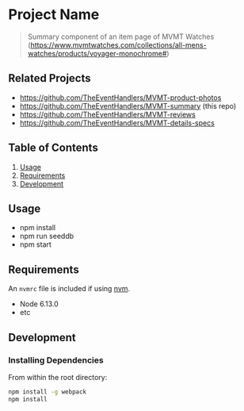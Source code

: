 # Project Name

> Summary component of an item page of MVMT Watches (https://www.mvmtwatches.com/collections/all-mens-watches/products/voyager-monochrome#)

## Related Projects

  - https://github.com/TheEventHandlers/MVMT-product-photos
  - https://github.com/TheEventHandlers/MVMT-summary (this repo)
  - https://github.com/TheEventHandlers/MVMT-reviews
  - https://github.com/TheEventHandlers/MVMT-details-specs

## Table of Contents

1. [Usage](#Usage)
1. [Requirements](#requirements)
1. [Development](#development)

## Usage

- npm install
- npm run seeddb
- npm start

## Requirements

An `nvmrc` file is included if using [nvm](https://github.com/creationix/nvm).

- Node 6.13.0
- etc

## Development

### Installing Dependencies

From within the root directory:

```sh
npm install -g webpack
npm install
```

